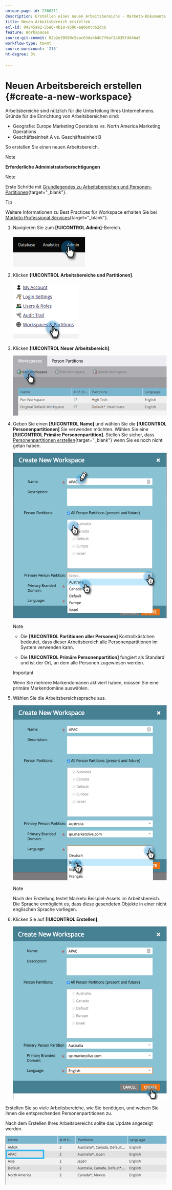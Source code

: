 ```yaml
---
unique-page-id: 2360311
description: Erstellen eines neuen Arbeitsbereichs - Marketo-Dokumente - Produktdokumentation
title: Neuen Arbeitsbereich erstellen
exl-id: 04245a92-55e0-4b18-9506-aa060cc62dc6
feature: Workspaces
source-git-commit: 02b2e39580c5eac63de4b4b7fdaf2a835fdd4ba5
workflow-type: tm+mt
source-wordcount: '216'
ht-degree: 3%

---
```


# Neuen Arbeitsbereich erstellen {#create-a-new-workspace}

Arbeitsbereiche sind nützlich für die Unterteilung Ihres Unternehmens. Gründe für die Einrichtung von Arbeitsbereichen sind:

* Geografie: Europe Marketing Operations vs. North America Marketing Operations
* Geschäftseinheit A vs. Geschäftseinheit B

So erstellen Sie einen neuen Arbeitsbereich.

>[!NOTE]
>
>**Erforderliche Administratorberechtigungen**

>[!NOTE]
>
>Erste Schritte mit [Grundlegendes zu Arbeitsbereichen und Personen-Partitionen](/help/marketo/product-docs/administration/workspaces-and-person-partitions/understanding-workspaces-and-person-partitions.md){target="_blank"}.

>[!TIP]
>
>Weitere Informationen zu Best Practices für Workspace erhalten Sie bei [Marketo Professional Services](https://business.adobe.com/products/marketo/services-support.html){target="_blank"}.

1. Navigieren Sie zum **[!UICONTROL Admin]**-Bereich.

   ![](assets/create-a-new-workspace-1.png)

1. Klicken **[!UICONTROL Arbeitsbereiche und Partitionen]**.

   ![](assets/create-a-new-workspace-2.png)

1. Klicken **[!UICONTROL Neuer Arbeitsbereich]**.

   ![](assets/create-a-new-workspace-3.png)

1. Geben Sie einen **[!UICONTROL Name]** und wählen Sie die **[!UICONTROL Personenpartitionen]** Sie verwenden möchten. Wählen Sie eine **[!UICONTROL Primäre Personenpartition]**. Stellen Sie sicher, dass [Personenpartitionen erstellen](/help/marketo/product-docs/administration/workspaces-and-person-partitions/create-a-person-partition.md){target="_blank"} wenn Sie es noch nicht getan haben.

   ![](assets/create-a-new-workspace-4.png)

   >[!NOTE]
   >
   >* Die **[!UICONTROL Partitionen aller Personen]** Kontrollkästchen bedeutet, dass dieser Arbeitsbereich alle Personenpartitionen im System verwenden kann.
   >
   >* Die **[!UICONTROL Primäre Personenpartition]** fungiert als Standard und ist der Ort, an dem alle Personen zugewiesen werden.

   >[!IMPORTANT]
   >
   >Wenn Sie mehrere Markendomänen aktiviert haben, müssen Sie eine primäre Markendomäne auswählen.

1. Wählen Sie die Arbeitsbereichssprache aus.

   ![](assets/create-a-new-workspace-5.png)

   >[!NOTE]
   >
   >Nach der Erstellung testet Marketo Beispiel-Assets im Arbeitsbereich. Die Sprache ermöglicht es, dass diese gesendeten Objekte in einer nicht englischen Sprache vorliegen.

1. Klicken Sie auf **[!UICONTROL Erstellen]**.

   ![](assets/create-a-new-workspace-6.png)

Erstellen Sie so viele Arbeitsbereiche, wie Sie benötigen, und weisen Sie ihnen die entsprechenden Personenpartitionen zu.

Nach dem Erstellen Ihres Arbeitsbereichs sollte das Update angezeigt werden.

![](assets/create-a-new-workspace-7.png)
